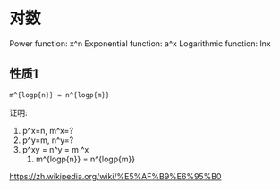 # 对数
Power function: x^n
Exponential function: a^x
Logarithmic function: lnx

## 性质1
    m^{logp{n}} = n^{logp{m}} 

证明:

1. p^x=n, m^x=?
1. p^y=m, n^y=?
1. p^xy = n^y = m ^x
    1. m^{logp{n}} = n^{logp{m}} 


https://zh.wikipedia.org/wiki/%E5%AF%B9%E6%95%B0